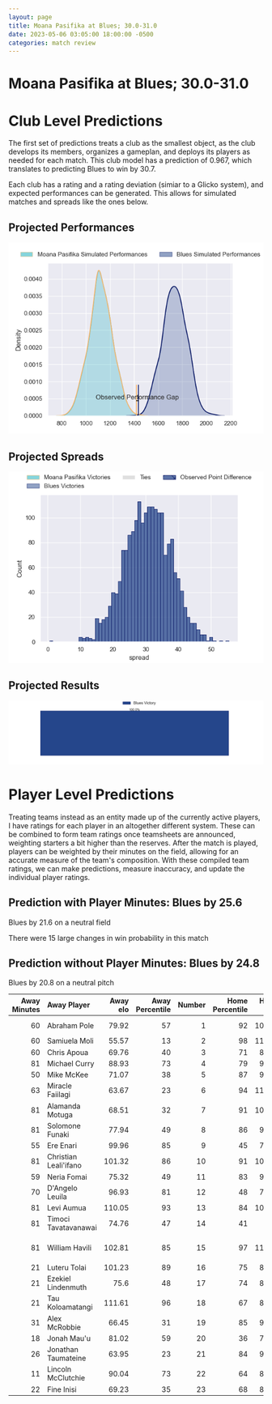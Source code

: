 ```yaml
---  
layout: page  
title: Moana Pasifika at Blues; 30.0-31.0  
date: 2023-05-06 03:05:00 18:00:00 -0500  
categories: match review  
---
```

# Moana Pasifika at Blues; 30.0-31.0

# Club Level Predictions


The first set of predictions treats a club as the smallest object, as the club develops its members, organizes a gameplan, and deploys its players as needed for each match. This club model has a prediction of 0.967, which translates to predicting Blues to win by 30.7.

Each club has a rating and a rating deviation (simiar to a Glicko system), and expected performances can be generated. This allows for simulated matches and spreads like the ones below.
## Projected Performances


![Projected Performances](plots/performances_2023-05-06-Blues-MoanaPasifika.png)
## Projected Spreads


![Projected Spreads](plots/spreads_2023-05-06-Blues-MoanaPasifika.png)
## Projected Results


![Projected Results](plots/resultbar_2023-05-06-Blues-MoanaPasifika.png)
# Player Level Predictions


Treating teams instead as an entity made up of the currently active players, I have ratings for each player in an altogether different system. These can be combined to form team ratings once teamsheets are announced, weighting starters a bit higher than the reserves. After the match is played, players can be weighted by their minutes on the field, allowing for an accurate measure of the team's composition. With these compiled team ratings, we can make predictions, measure inaccuracy, and update the individual player ratings.
## Prediction with Player Minutes: Blues by 25.6


Blues by 21.6 on a neutral field

There were 15 large changes in win probability in this match
## Prediction without Player Minutes: Blues by 24.8


Blues by 20.8 on a neutral pitch



|   Away Minutes | Away Player           |   Away elo |   Away Percentile |   Number |   Home Percentile |   Home elo | Home Player                   |   Home Minutes |
|---------------:|:----------------------|-----------:|------------------:|---------:|------------------:|-----------:|:------------------------------|---------------:|
|             60 | Abraham Pole          |      79.92 |                57 |        1 |                92 |     102.55 | Ofa Tu'ungafasi               |             81 |
|             60 | Samiuela Moli         |      55.57 |                13 |        2 |                98 |     119.47 | Kurt Eklund                   |             81 |
|             60 | Chris Apoua           |      69.76 |                40 |        3 |                71 |      86.24 | Marcel Renata                 |             60 |
|             81 | Michael Curry         |      88.93 |                73 |        4 |                79 |      92.43 | James Tucker                  |             63 |
|             50 | Mike McKee            |      71.07 |                38 |        5 |                87 |      99.68 | Sam Darry                     |             81 |
|             63 | Miracle Faiilagi      |      63.67 |                23 |        6 |                94 |     112.66 | Akira Ioane                   |             81 |
|             81 | Alamanda Motuga       |      68.51 |                32 |        7 |                91 |     105.35 | Dalton Papali'i               |             81 |
|             81 | Solomone Funaki       |      77.94 |                49 |        8 |                86 |      98.84 | Cameron Suafoa                |             69 |
|             55 | Ere Enari             |      99.96 |                85 |        9 |                45 |      72.84 | Taufa Funaki                  |             41 |
|             81 | Christian Leali'ifano |     101.32 |                86 |       10 |                91 |     107.16 | Harry Plummer                 |             81 |
|             59 | Neria Fomai           |      75.32 |                49 |       11 |                83 |      96.68 | Caleb Clarke                  |             81 |
|             70 | D'Angelo Leuila       |      96.93 |                81 |       12 |                48 |      76.55 | Roger Tuivasa-Sheck           |             48 |
|             81 | Levi Aumua            |     110.05 |                93 |       13 |                84 |     101.35 | Bryce Heem                    |             77 |
|             81 | Timoci Tavatavanawai  |      74.76 |                47 |       14 |                41 |      72.7  | AJ Lam                        |             81 |
|             81 | William Havili        |     102.81 |                85 |       15 |                97 |     118.65 | Jacob Ratumaitavuki-Kneepkens |             40 |
|             21 | Luteru Tolai          |     101.23 |                89 |       16 |                75 |      88.84 | Soane Vikena                  |              0 |
|             21 | Ezekiel Lindenmuth    |      75.6  |                48 |       17 |                74 |      87.82 | Josh Fusitua                  |              0 |
|             21 | Tau Koloamatangi      |     111.61 |                96 |       18 |                67 |      84.77 | James Lay                     |             34 |
|             31 | Alex McRobbie         |      66.45 |                31 |       19 |                85 |      95.32 | Tom Robinson                  |             18 |
|             18 | Jonah Mau'u           |      81.02 |                59 |       20 |                36 |      70.23 | Anton Segner                  |              4 |
|             26 | Jonathan Taumateine   |      63.95 |                23 |       21 |                84 |      98.69 | Finlay Christie               |             40 |
|             11 | Lincoln McClutchie    |      90.04 |                73 |       22 |                64 |      85.49 | Rieko Ioane                   |             33 |
|             22 | Fine Inisi            |      69.23 |                35 |       23 |                68 |      88.15 | Zarn Sullivan                 |             41 |

